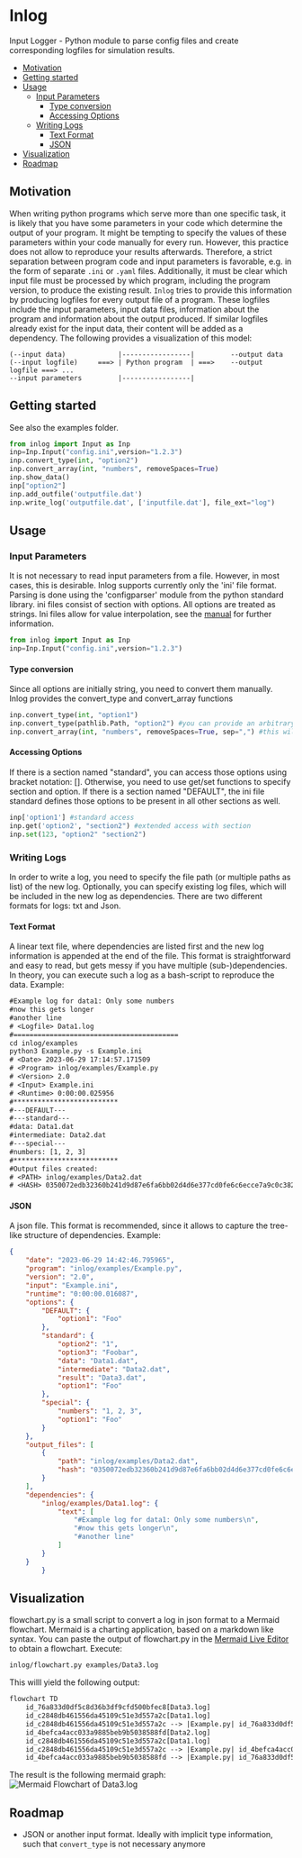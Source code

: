 # Inlog

Input Logger - Python module to parse config files and create corresponding logfiles for simulation results.


<!-- @import "[TOC]" {cmd="toc" depthFrom=2 depthTo=6 orderedList=false} -->

<!-- code_chunk_output -->

- [Motivation](#motivation)
- [Getting started](#getting-started)
- [Usage](#usage)
  - [Input Parameters](#input-parameters)
    - [Type conversion](#type-conversion)
    - [Accessing Options](#accessing-options)
  - [Writing Logs](#writing-logs)
    - [Text Format](#text-format)
    - [JSON](#json)
- [Visualization](#visualization)
- [Roadmap](#roadmap)

<!-- /code_chunk_output -->

## Motivation
When writing python programs which serve more than one specific task, it is likely that you have some parameters in your code which determine the output of your program. It might be tempting to specify the values of these parameters within your code manually for every run. However, this practice does not allow to reproduce your results afterwards. Therefore, a strict separation between program code and input parameters is favorable, e.g. in the form of separate `.ini` or `.yaml` files. Additionally, it must be clear which input file must be processed by which program, including the program version, to produce the existing result. `Inlog` tries to provide this information by producing logfiles for every output file of a program. These logfiles include the input parameters, input data files, information about the program and information about the output produced. If similar logfiles already exist for the input data, their content will be added as a dependency. The following provides a visualization of this model:

```text
(--input data)             |-----------------|         --output data
(--input logfile)     ===> | Python program  | ===>    --output logfile ===> ...
--input parameters         |-----------------|
```

## Getting started
See also the examples folder.
```python
from inlog import Input as Inp
inp=Inp.Input("config.ini",version="1.2.3")
inp.convert_type(int, "option2")
inp.convert_array(int, "numbers", removeSpaces=True)
inp.show_data()
inp["option2"]
inp.add_outfile('outputfile.dat')
inp.write_log('outputfile.dat', ['inputfile.dat'], file_ext="log")
```

## Usage

### Input Parameters
It is not necessary to read input parameters from a file. However, in most cases, this is desirable. Inlog supports currently only the 'ini' file format. Parsing is done using the 'configparser' module from the python standard library. ini files consist of section with options. All options are treated as strings. Ini files allow for value interpolation, see the [manual](https://docs.python.org/3/library/configparser.html#) for further information.
```python
from inlog import Input as Inp
inp=Inp.Input("config.ini",version="1.2.3")
```

#### Type conversion
Since all options are initially string, you need to convert them manually. Inlog provides the convert_type and convert_array functions
```python
inp.convert_type(int, "option1")
inp.convert_type(pathlib.Path, "option2") #you can provide an arbitrary conversion function
inp.convert_array(int, "numbers", removeSpaces=True, sep=",") #this will split the string and convert the elements, returning a list.
```

#### Accessing Options
If there is a section named "standard", you can access those options using bracket notation: []. Otherwise, you need to use get/set functions to specify section and option. If there is a section named "DEFAULT", the ini file standard defines those options to be present in all other sections as well.
```python
inp['option1'] #standard access
inp.get('option2', "section2") #extended access with section
inp.set(123, "option2" "section2")
```

### Writing Logs
In order to write a log, you need to specify the file path (or multiple paths as list) of the new log. Optionally, you can specify existing log files, which will be included in the new log as dependencies. There are two different formats for logs: txt and Json.

#### Text Format
A linear text file, where dependencies are listed first and the new log information is appended at the end of the file. This format is straightforward and easy to read, but gets messy if you have multiple (sub-)dependencies. In theory, you can execute such a log as a bash-script to reproduce the data.
Example:
```txt
#Example log for data1: Only some numbers
#now this gets longer
#another line
# <Logfile> Data1.log
#=========================================
cd inlog/examples
python3 Example.py -s Example.ini
# <Date> 2023-06-29 17:14:57.171509
# <Program> inlog/examples/Example.py
# <Version> 2.0
# <Input> Example.ini
# <Runtime> 0:00:00.025956
#**************************
#---DEFAULT---
#---standard---
#data: Data1.dat
#intermediate: Data2.dat
#---special---
#numbers: [1, 2, 3]
#**************************
#Output files created:
# <PATH> inlog/examples/Data2.dat
# <HASH> 0350072edb32360b241d9d87e6fa6bb02d4d6e377cd0fe6c6ecce7a9c0c382fa
```

#### JSON
A json file. This format is recommended, since it allows to capture the tree-like structure of dependencies.
Example:
```json
{
    "date": "2023-06-29 14:42:46.795965",
    "program": "inlog/examples/Example.py",
    "version": "2.0",
    "input": "Example.ini",
    "runtime": "0:00:00.016087",
    "options": {
        "DEFAULT": {
            "option1": "Foo"
        },
        "standard": {
            "option2": "1",
            "option3": "Foobar",
            "data": "Data1.dat",
            "intermediate": "Data2.dat",
            "result": "Data3.dat",
            "option1": "Foo"
        },
        "special": {
            "numbers": "1, 2, 3",
            "option1": "Foo"
        }
    },
    "output_files": [
        {
            "path": "inlog/examples/Data2.dat",
            "hash": "0350072edb32360b241d9d87e6fa6bb02d4d6e377cd0fe6c6ecce7a9c0c382fa"
        }
    ],
    "dependencies": {
        "inlog/examples/Data1.log": {
            "text": [
                "#Example log for data1: Only some numbers\n",
                "#now this gets longer\n",
                "#another line"
            ]
        }
    }
        }
```

## Visualization
flowchart.py is a small script to convert a log in json format to a Mermaid flowchart. Mermaid is a charting application, based on a markdown like syntax. You can paste the output of flowchart.py in the [Mermaid Live Editor](https://mermaid.live/) to obtain a flowchart.
Execute:
```bash
inlog/flowchart.py examples/Data3.log
```
This willl yield the following output:
```txt
flowchart TD
    id_76a833d0df5c8d36b3df9cfd500bfec8[Data3.log]
    id_c2848db461556da45109c51e3d557a2c[Data1.log]
    id_c2848db461556da45109c51e3d557a2c --> |Example.py| id_76a833d0df5c8d36b3df9cfd500bfec8
    id_4befca4acc033a9885beb9b5038588fd[Data2.log]
    id_c2848db461556da45109c51e3d557a2c[Data1.log]
    id_c2848db461556da45109c51e3d557a2c --> |Example.py| id_4befca4acc033a9885beb9b5038588fd
    id_4befca4acc033a9885beb9b5038588fd --> |Example.py| id_76a833d0df5c8d36b3df9cfd500bfec8
```
The result is the following mermaid graph:
![Mermaid Flowchart of Data3.log](examples/Flowchart_Data3.svg)


## Roadmap
* JSON or another input format. Ideally with implicit type information, such that `convert_type` is not necessary anymore